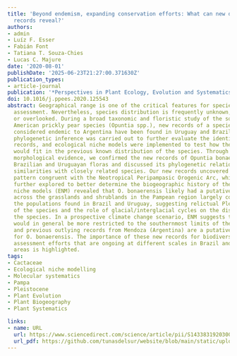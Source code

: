 ```yaml
---
title: 'Beyond endemism, expanding conservation efforts: What can new distribution
  records reveal?'
authors:
- admin
- Luíz F. Esser
- Fabián Font
- Tatiana T. Souza-Chies
- Lucas C. Majure
date: '2020-08-01'
publishDate: '2025-06-23T21:27:00.371630Z'
publication_types:
- article-journal
publication: '*Perspectives in Plant Ecology, Evolution and Systematics*'
doi: 10.1016/j.ppees.2020.125543
abstract: Geographical range is one of the critical features for species conservation
  assessment. Nevertheless, species distribution is frequently unknown, undervalued
  or overlooked. During a broad taxonomic and floristic study of the southern South
  American prickly pear species (Opuntia spp.), new records of a species previously
  considered endemic to Argentina have been found in Uruguay and Brazil. Molecular
  phylogenetic inference was carried out to further evaluate the identity of the new
  records, and ecological niche models were implemented to test how the new records
  would fit in the previous known distribution of the species. Through molecular and
  morphological evidence, we confirmed the new records of Opuntia bonaerensis for
  Brazilian and Uruguayan floras and discussed its phylogenetic relationship and morphological
  similarities with closely related species. Our new records uncovered a distribution
  pattern congruent with the Neotropical Peripampasic Orogenic Arc, which must be
  further explored to better determine the biogeographic history of the species. Ecological
  niche models (ENM) revealed that O. bonaerensis likely had a putative ancient distribution
  across the grasslands and shrublands in the Pampean region largely congruent with
  the populations found in Brazil and Uruguay, suggesting relictual Pleistocene populations
  of the species and the role of glacial/interglacial cycles on the distribution of
  the species. In a prospective climate change scenario, ENM suggests that the species
  would in general be more restricted to the southernmost limits of the Pampa region
  and previous outlying records from Mendoza (Argentina) are a putative future refuge
  for O. bonaerensis. The importance of these new records for biodiversity and conservation
  assessment efforts that are ongoing at different scales in Brazil and neighboring
  areas is highlighted.
tags:
- Cactaceae
- Ecological niche modelling
- Molecular systematics
- Pampa
- Pleistocene
- Plant Evolution
- Plant Biogeography
- Plant Systematics

links:
- name: URL
  url: https://www.sciencedirect.com/science/article/pii/S1433831920300342
  url_pdf: https://github.com/tunasdelsur/website/blob/main/static/uploads/K%C3%B6hler%20et%20al%202020%20-%20Beyond%20endemism%2C%20expanding%20conservation%20efforts%20-%20what%20can%20new%20distribution%20records%20reveal.pdf
---
```


